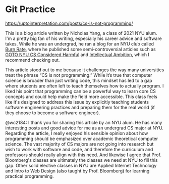 # Git Practice

https://uptointerpretation.com/posts/cs-is-not-programming/

This is a blog article written by Nicholas Yang, a class of 2021 NYU alum. I'm a pretty big fan of his writing, especially his career advice and software takes. While he was an undergrad, he ran a blog for an NYU club called [Burn Rate](https://blog.torchnyu.com/), where he published some semi-controversial articles such as [GOTO NYU CS Considered Harmful](https://blog.torchnyu.com/2020/11/12/goto-nyu-cs-considered-harmful.html) and [Intellectual Ambition](https://blog.torchnyu.com/2020/12/10/intellectual-ambition.html), which I recommend checking out.

This article stood out to me because it challenges the way many universities treat the phrase “CS is not programming.” While it’s true that computer science is broader than just writing code, this mindset has led to a gap where students are often left to teach themselves how to actually program. I liked his point that programming can be a powerful way to learn core CS concepts and could help make the field more accessible. This class feels like it's designed to address this issue by explicitly teaching students software engineering practices and preparing them for the real world (if they choose to become a software engineer).

@wc2184: I thank you for sharing this article by an NYU alum. He has many interesting posts and good advice for me as an undergrad CS major at NYU. Regarding the article, I really enjoyed his sensible opinion about how programming should be emphasized over academic theoretical computer science. The vast majority of CS majors are not going into research but wish to work with software and code, and therefore the curriculum and professors should really align with this need. And likewise I agree that Prof. Bloomberg's classes are ultimately the classes we need at NYU to fill this gap. Other solid elective classes in NYU are Applied Internet Technology and Intro to Web Design (also taught by Prof. Bloomberg) for learning practical programming.
